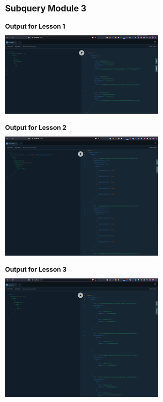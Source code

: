 # Subquery Module 3

## Output for Lesson 1
![Lesson1](./exercise-1/output.png)

## Output for Lesson 2
![Lesson2](./exercise-2/output.png)

## Output for Lesson 3
![Lesson3](./exercise-3/output.png)
